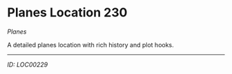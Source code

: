 # Planes Location 230

*Planes*

A detailed planes location with rich history and plot hooks.

---
*ID: LOC00229*